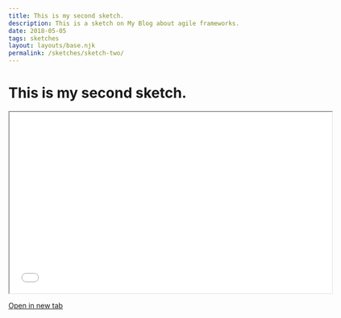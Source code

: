 ```yaml
---
title: This is my second sketch.
description: This is a sketch on My Blog about agile frameworks.
date: 2018-05-05
tags: sketches
layout: layouts/base.njk
permalink: /sketches/sketch-two/
---
```


# This is my second sketch.

<iframe src="./demo?embedded" width="640" height="360"></iframe>

<a href="./demo" target="_blank">Open in new tab</a>

